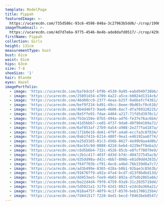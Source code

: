 ```yaml
---
template: ModelPage
title: Pippah
featuredImage: >-
  https://ucarecdn.com/735d586c-93c6-4598-848a-3c27963b5dd6/-/crop/1998x931/0,0/-/preview/
imageThumbnail: >-
  https://ucarecdn.com/4d7d7e6a-9775-4546-8e4b-ade8dafd0517/-/crop/429x587/267,17/-/preview/
firstName: Pippah
collection: Girls
height: 131cm
measurementType: bust
bust: 61cm
waist: 61cm
hips: 63cm
size: 7-8
shoeSize: '1'
hair: Blonde
eyes: Hazel
imagePortfolio:
  - image: 'https://ucarecdn.com/ba76dcbf-bf9b-4530-9a95-eabd949738b6/'
  - image: 'https://ucarecdn.com/25891d34-e709-4a22-a5ce-b0024d1314c6/'
  - image: 'https://ucarecdn.com/46d00cc9-2377-4eaa-b25f-9a6bafcf4361/'
  - image: 'https://ucarecdn.com/bef9f234-b491-49cc-8eee-9bd65cf0c610/'
  - image: 'https://ucarecdn.com/4b4d46f3-9ae6-4606-8ac7-dfa709328225/'
  - image: 'https://ucarecdn.com/8e5ffe91-fdae-4404-a217-71fd5d3970c1/'
  - image: 'https://ucarecdn.com/fb3e158e-87b5-494a-adf6-fe37e76ac6b4/'
  - image: 'https://ucarecdn.com/41d5bbb7-ce85-4f37-9da0-d0f904189a72/'
  - image: 'https://ucarecdn.com/6af053af-27b9-4a54-a908-2e277fa4187a/'
  - image: 'https://ucarecdn.com/171b0e16-de61-4f9f-a4a0-ecc7a3c8f834/'
  - image: 'https://ucarecdn.com/0ab1f41b-6214-480f-9ea1-e46192aa6774/'
  - image: 'https://ucarecdn.com/e25d3165-01c3-456b-8627-4e99b9aa4d0b/'
  - image: 'https://ucarecdn.com/8acb5c9d-0888-422d-beb4-4229eff8eba3/'
  - image: 'https://ucarecdn.com/c6d5b6b4-732c-4526-85cb-e8fcf78079e9/'
  - image: 'https://ucarecdn.com/c2b1c417-403f-4d3d-b7dc-d04727545ac9/'
  - image: 'https://ucarecdn.com/d35dd98a-d42c-4bb7-806b-e81d9dd42035/'
  - image: 'https://ucarecdn.com/f64f703b-cf91-4ec6-a4bd-76b159d8a7c7/'
  - image: 'https://ucarecdn.com/ad3b499e-8365-428a-b0b1-92bae3c0563b/'
  - image: 'https://ucarecdn.com/91676ff9-a92a-4fa4-bcd7-d13f8bdbd13d/'
  - image: 'https://ucarecdn.com/dd453ee5-fee9-4b65-892a-d75db2065a66/'
  - image: 'https://ucarecdn.com/be22d4d4-f9f0-4759-93a9-31c2035719d4/'
  - image: 'https://ucarecdn.com/5d5021a1-31f9-42d1-8021-e2dc0a366a21/'
  - image: 'https://ucarecdn.com/018a475f-40f9-4c1f-8570-beb1700125b4/'
  - image: 'https://ucarecdn.com/7d441517-f228-4ed1-becd-f8463beb8547/'
---
```


